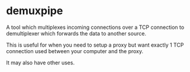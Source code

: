 # demuxpipe

A tool which multiplexes incoming connections over a TCP connection to demultiplexer which forwards the data to another source.

This is useful for when you need to setup a proxy but want exactly 1 TCP connection used between your computer and the proxy.

It may also have other uses.